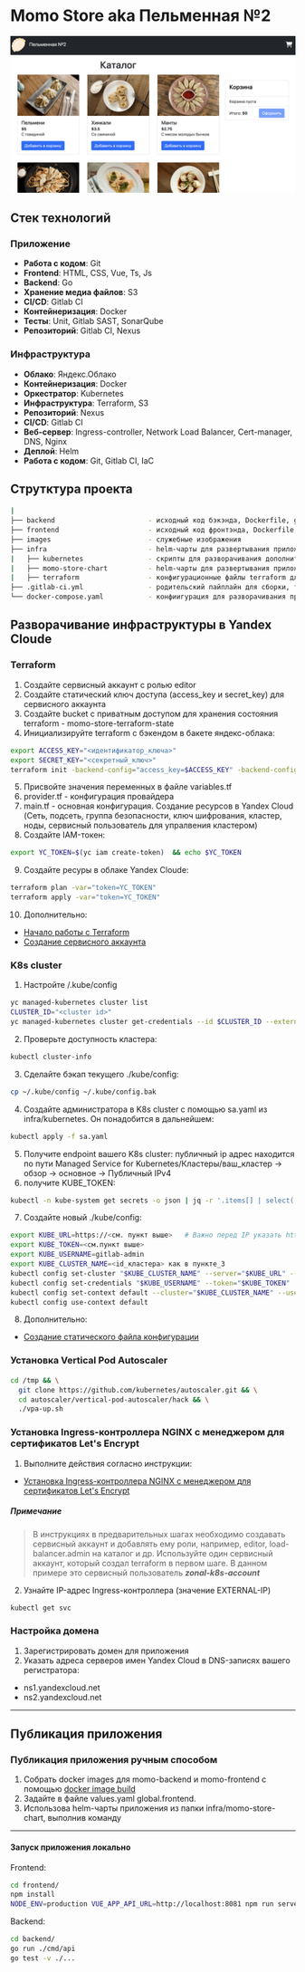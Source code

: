 # Momo Store aka Пельменная №2

![Momo-Store](images/app.png "Momo-store")
## Стек технологий
### Приложение
- **Работа с кодом**: Git
- **Frontend**: HTML, CSS, Vue, Ts, Js
- **Backend**: Go
- **Хранение медиа файлов**: S3
- **CI/CD**: Gitlab CI
- **Контейнеризация**: Docker
- **Тесты**: Unit, Gitlab SAST, SonarQube
- **Репозиторий**: Gitlab CI, Nexus

### Инфраструктура
- **Облако**: Яндекс.Облако
- **Контейнеризация**: Docker
- **Оркестратор**: Kubernetes
- **Инфраструктура**: Terraform, S3
- **Репозиторий**: Nexus
- **CI/CD**: Gitlab CI
- **Веб-сервер**: Ingress-controller, Network Load Balancer, Cert-manager, DNS, Nginx
- **Деплой**: Helm
- **Работа с кодом**: Git, Gitlab CI, IaC

## Струтктура проекта
```bash
|
├── backend                       - исходный код бэкэнда, Dockerfile, gitlab-ci.yml
├── frontend                      - исходный код фронтэнда, Dockerfile, gitlab-ci.yml
├── images                        - служебные изображения                   
├── infra                         - helm-чарты для развертывания приложения momo-store в k8s кластере
|   ├── kubernetes                - скрипты для разворачивания дополнительной инфраструктуры в k8s кластере
|   ├── momo-store-chart          - helm-чарты для развертывания приложения momo-store в k8s кластере
|   ├── terraform                 - конфигурационные файлы terraform для развертывания кластера
├── .gitlab-ci.yml                - родительский пайплайн для сборки, тестирования и релиза образов бэкенда и фронтенда
└── docker-compose.yaml           - конфиигурация для разворачивания приложения на тестовом стенде
```
## Разворачивание инфраструктуры в Yandex Cloude
### Terraform
1) Создайте сервисный аккаунт с ролью editor
2) Создайте статический ключ доступа (access_key и secret_key) для сервисного аккаунта
3) Создайте bucket с приватным доступом для хранения состояния terraform - momo-store-terraform-state
4) Инициализируйте terraform с бэкендом в бакете яндекс-облака:
```bash
export ACCESS_KEY="<идентификатор_ключа>"
export SECRET_KEY="<секретный_ключ>"
terraform init -backend-config="access_key=$ACCESS_KEY" -backend-config="secret_key=$SECRET_KEY"
```
5) Присвойте значения переменных в файле variables.tf
6) provider.tf - конфигурация провайдера
7) main.tf - основная конфигурация. Создание ресурсов в Yandex Cloud (Сеть, подсеть, группа безопасности, ключ шифрования, кластер, ноды, сервисный пользователь для упралвения кластером)
8) Создайте IAM-токен:
```bash
export YC_TOKEN=$(yc iam create-token)  && echo $YC_TOKEN
```
9) Cоздайте ресуры в облаке Yandex Cloude:
```bash
terraform plan -var="token=YC_TOKEN"
terraform apply -var="token=YC_TOKEN"
```
10) Дополнительно:
- [Начало работы с Terraform](https://yandex.cloud/ru/docs/tutorials/infrastructure-management/terraform-quickstart)
- [Создание сервисного аккаунта](https://yandex.cloud/ru/docs/iam/operations/sa/create)
### K8s cluster
1) Настройте /.kube/config
```bash
yc managed-kubernetes cluster list
CLUSTER_ID="<cluster id>"
yc managed-kubernetes cluster get-credentials --id $CLUSTER_ID --external
```
2) Проверьте доступность кластера:
```bash
kubectl cluster-info
```
3) Сделайте бэкап текущего ./kube/config:
```bash
cp ~/.kube/config ~/.kube/config.bak
```
4) Cоздайте администратора в K8s cluster с помощью sa.yaml из infra/kubernetes. Он понадобится в дальнейшем:
```bash
kubectl apply -f sa.yaml
```
5) Получите endpoint вашего K8s cluster: публичный ip адрес находится по пути Managed Service for Kubernetes/Кластеры/ваш_кластер -> обзор -> основное -> Публичный IPv4
6) получите KUBE_TOKEN:
```bash
kubectl -n kube-system get secrets -o json | jq -r '.items[] | select(.metadata.name | startswith("gitlab-admin")) | .data.token' | base64 --decode
```
7) Создайте новый ./kube/config:
```bash
export KUBE_URL=https://<см. пункт выше>   # Важно перед IP указать https://
export KUBE_TOKEN=<см.пункт выше>
export KUBE_USERNAME=gitlab-admin
export KUBE_CLUSTER_NAME=<id_кластера> как в пункте_3
kubectl config set-cluster "$KUBE_CLUSTER_NAME" --server="$KUBE_URL" --insecure-skip-tls-verify=true
kubectl config set-credentials "$KUBE_USERNAME" --token="$KUBE_TOKEN"
kubectl config set-context default --cluster="$KUBE_CLUSTER_NAME" --user="$KUBE_USERNAME"
kubectl config use-context default
```
8) Дополнительно:
- [Создание статического файла конфигурации](https://yandex.cloud/ru/docs/managed-kubernetes/operations/connect/create-static-conf)
### Установка Vertical Pod Autoscaler
```bash
cd /tmp && \
  git clone https://github.com/kubernetes/autoscaler.git && \
  cd autoscaler/vertical-pod-autoscaler/hack && \
  ./vpa-up.sh
```
### Установка Ingress-контроллера NGINX с менеджером для сертификатов Let's Encrypt
1) Выполните действия согласно инструкции:
 - [Установка Ingress-контроллера NGINX с менеджером для сертификатов Let's Encrypt](https://yandex.cloud/ru/docs/managed-kubernetes/tutorials/ingress-cert-manager)
##### Примечание
> В инструкциях в предварительных шагах необходимо создавать сервисный аккаунт и добавлять ему роли, например, editor, load-balancer.admin на каталог и др. Используйте один сервисный аккаунт, который создал terraform в первом шаге. В данном примере это сервисный пользователь ***zonal-k8s-account***
2) Узнайте IP-адрес Ingress-контроллера (значение EXTERNAL-IP)
```bash
kubectl get svc
```
### Настройка домена
1) Зарегистрировать домен для приложения
2) Указать адреса серверов имен Yandex Cloud в DNS-записях вашего регистратора:
- ns1.yandexcloud.net
- ns2.yandexcloud.net
_________________________________________________________________________________________________________________
## Публикация приложения
### Публикация приложения ручным способом
1) Собрать docker images для momo-backend и momo-frontend с помощью [docker image build](https://docs.docker.com/reference/cli/docker/image/build/)
2) Задайте в файле values.yaml global.frontend.
1) Использова helm-чарты приложения из папки infra/momo-store-chart, выполнив команду


_________________________________________________________________________________________________________________
#### Запуск приложения локально
Frontend:
```bash
cd frontend/
npm install
NODE_ENV=production VUE_APP_API_URL=http://localhost:8081 npm run serve
```
Backend:
```bash
cd backend/
go run ./cmd/api
go test -v ./... 
```